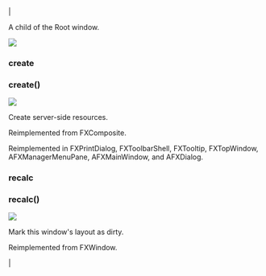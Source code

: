 | 

A child of the Root window.

![](../SIMACAERefImages/gui-fxshell.png)

### create

###   

### create()  
![](../IconsReference/butix_top_wline.png)

Create server-side resources.

Reimplemented from FXComposite.

Reimplemented in FXPrintDialog, FXToolbarShell, FXTooltip, FXTopWindow, AFXManagerMenuPane, AFXMainWindow, and AFXDialog.

### recalc

###   

### recalc()  
![](../IconsReference/butix_top_wline.png)

Mark this window's layout as dirty.

Reimplemented from FXWindow.



 |